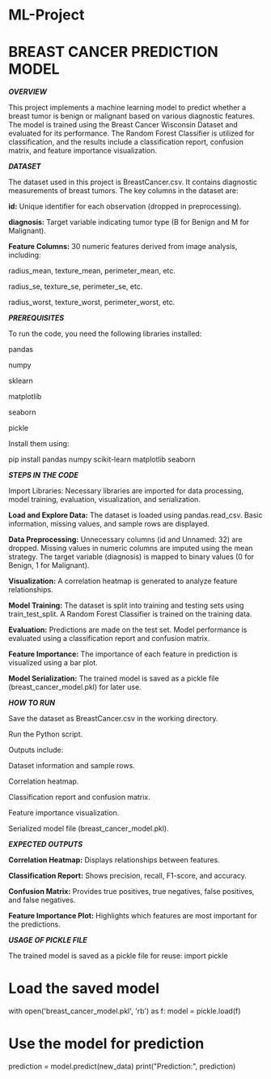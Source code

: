 # ML-Project

# BREAST CANCER PREDICTION MODEL

***OVERVIEW***

This project implements a machine learning model to predict whether a breast tumor is benign or malignant based on various diagnostic features. The model is trained using the Breast Cancer Wisconsin Dataset and evaluated for its performance. The Random Forest Classifier is utilized for classification, and the results include a classification report, confusion matrix, and feature importance visualization.

***DATASET***

The dataset used in this project is BreastCancer.csv. It contains diagnostic measurements of breast tumors. The key columns in the dataset are:

**id:** Unique identifier for each observation (dropped in preprocessing).

**diagnosis:** Target variable indicating tumor type (B for Benign and M for Malignant).

**Feature Columns:** 30 numeric features derived from image analysis, including:

radius_mean, texture_mean, perimeter_mean, etc.

radius_se, texture_se, perimeter_se, etc.

radius_worst, texture_worst, perimeter_worst, etc.

***PREREQUISITES***

To run the code, you need the following libraries installed:

pandas

numpy

sklearn

matplotlib

seaborn

pickle

Install them using:

pip install pandas numpy scikit-learn matplotlib seaborn

***STEPS IN THE CODE***

Import Libraries: Necessary libraries are imported for data processing, model training, evaluation, visualization, and serialization.

**Load and Explore Data:**
The dataset is loaded using pandas.read_csv.
Basic information, missing values, and sample rows are displayed.

**Data Preprocessing:**
Unnecessary columns (id and Unnamed: 32) are dropped.
Missing values in numeric columns are imputed using the mean strategy.
The target variable (diagnosis) is mapped to binary values (0 for Benign, 1 for Malignant).

**Visualization:**
A correlation heatmap is generated to analyze feature relationships.

**Model Training:**
The dataset is split into training and testing sets using train_test_split.
A Random Forest Classifier is trained on the training data.

**Evaluation:**
Predictions are made on the test set.
Model performance is evaluated using a classification report and confusion matrix.

**Feature Importance:**
The importance of each feature in prediction is visualized using a bar plot.

**Model Serialization:**
The trained model is saved as a pickle file (breast_cancer_model.pkl) for later use.

***HOW TO RUN***

Save the dataset as BreastCancer.csv in the working directory.

Run the Python script.

Outputs include:

Dataset information and sample rows.

Correlation heatmap.

Classification report and confusion matrix.

Feature importance visualization.

Serialized model file (breast_cancer_model.pkl).

***EXPECTED OUTPUTS***

**Correlation Heatmap:** Displays relationships between features.

**Classification Report:** Shows precision, recall, F1-score, and accuracy.

**Confusion Matrix:** Provides true positives, true negatives, false positives, and false negatives.

**Feature Importance Plot:** Highlights which features are most important for the predictions.

***USAGE OF PICKLE FILE***

The trained model is saved as a pickle file for reuse:
import pickle

# Load the saved model
with open('breast_cancer_model.pkl', 'rb') as f:
    model = pickle.load(f)

# Use the model for prediction
prediction = model.predict(new_data)
print("Prediction:", prediction)

